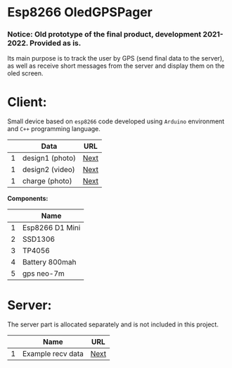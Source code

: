 # Esp8266 OledGPSPager

### Notice: Old prototype of the final product, development 2021-2022. <b>Provided as is.</b>

Its main purpose is to track the user by GPS (send final data to the server), as well as receive short messages from the server and display them on the oled screen.

# Client:

Small device based on `esp8266` code developed using `Arduino` environment and `C++` programming language.

| | Data  | URL |
|-| -------- | -- |
|1| design1 (photo) | <a href="photo/01 demo design.jpg">Next</a> |
|1| design2 (video) | <a href="video/demo job.MOV">Next</a> |
|1| charge (photo) | <a href="photo/02 demo charge.jpg">Next</a> |

<b> Components: </b>

| | Name | 
|-| -------- |
|1| Esp8266 D1 Mini |
|2| SSD1306 |
|3| TP4056 |
|4| Battery 800mah |
|5| gps neo-7m |

# Server:

The server part is allocated separately and is not included in this project.

| | Name | URL |
|-| -------- | -- |
|1| Example recv data | <a href="photo/03 demo data example.jpg">Next</a> |
